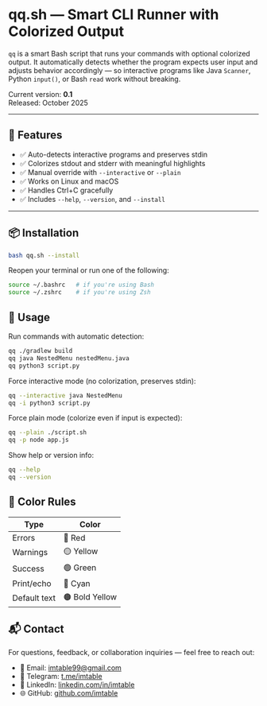 # qq.sh — Smart CLI Runner with Colorized Output

`qq` is a smart Bash script that runs your commands with optional colorized output. It automatically detects whether the program expects user input and adjusts behavior accordingly — so interactive programs like Java `Scanner`, Python `input()`, or Bash `read` work without breaking.

Current version: **0.1**  
Released: October 2025

---

## 🚀 Features

- ✅ Auto-detects interactive programs and preserves stdin
- ✅ Colorizes stdout and stderr with meaningful highlights
- ✅ Manual override with `--interactive` or `--plain`
- ✅ Works on Linux and macOS
- ✅ Handles Ctrl+C gracefully
- ✅ Includes `--help`, `--version`, and `--install`

---

## 📦 Installation

```bash
bash qq.sh --install
```
Reopen your terminal or run one of the following:
```bash
source ~/.bashrc   # if you're using Bash
source ~/.zshrc    # if you're using Zsh
```

## 🧪 Usage

Run commands with automatic detection:
```bash
qq ./gradlew build
qq java NestedMenu nestedMenu.java
qq python3 script.py
```

Force interactive mode (no colorization, preserves stdin):
```bash
qq --interactive java NestedMenu
qq -i python3 script.py
```

Force plain mode (colorize even if input is expected):
```bash
qq --plain ./script.sh
qq -p node app.js
```

Show help or version info:
```bash
qq --help
qq --version
```

## 🎨 Color Rules
| Type         | Color      |
|--------------|------------|
| Errors       | 🔴 Red      |
| Warnings     | 🟡 Yellow   |
| Success      | 🟢 Green    |
| Print/echo   | 🔵 Cyan     |
| Default text | 🟤 Bold Yellow |

## 📬 Contact
For questions, feedback, or collaboration inquiries — feel free to reach out:

- 📧 Email: [imtable99@gmail.com](mailto:imtable99@gmail.com)
- 📲 Telegram: [t.me/imtable](https://t.me/imtable) 
- 💼 LinkedIn: [linkedin.com/in/imtable](https://linkedin.com/in/imtable)
- 🌐 GitHub: [github.com/imtable](https://github.com/imtable)
